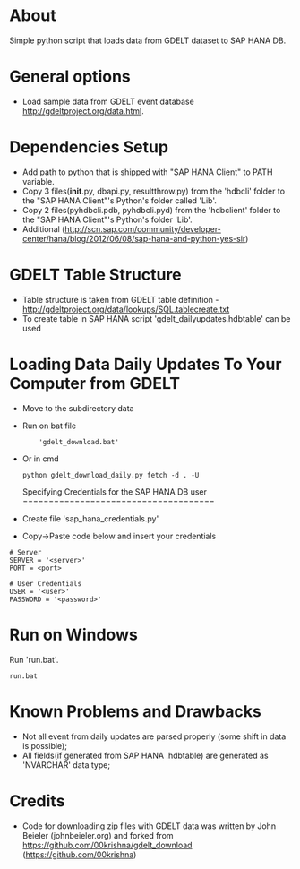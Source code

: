 About
=====
Simple python script that loads data from GDELT dataset to SAP HANA DB.

General options
===============
* Load sample data from GDELT event database http://gdeltproject.org/data.html.

Dependencies Setup
==================
* Add path to python that is shipped with "SAP HANA Client" to PATH variable.
* Copy 3 files(__init__.py, dbapi.py, resultthrow.py) from the 'hdbcli' folder to the "SAP HANA Client"'s Python's folder called 'Lib'.
* Copy 2 files(pyhdbcli.pdb, pyhdbcli.pyd) from the 'hdbclient' folder to the "SAP HANA Client"'s Python's folder 'Lib'.
* Additional (http://scn.sap.com/community/developer-center/hana/blog/2012/06/08/sap-hana-and-python-yes-sir)


GDELT Table Structure
====================================
* Table structure is taken from GDELT table definition - http://gdeltproject.org/data/lookups/SQL.tablecreate.txt
* To create table in SAP HANA script 'gdelt_dailyupdates.hdbtable' can be used


Loading Data Daily Updates To Your Computer from GDELT
======================================================
* Move to the subdirectory data
* Run on bat file
	```
		'gdelt_download.bat'
	```
* Or in cmd
	```
	python gdelt_download_daily.py fetch -d . -U
	```

	Specifying Credentials for the SAP HANA DB user
=====================================
* Create file 'sap_hana_credentials.py'
* Copy->Paste code below and insert your credentials
```
# Server 
SERVER = '<server>'
PORT = <port>

# User Credentials
USER = '<user>'
PASSWORD = '<password>'
```

Run on Windows
==============
Run 'run.bat'.
```
run.bat
```	

Known Problems and Drawbacks
============================
* Not all event from daily updates are parsed properly (some shift in data is possible);
* All fields(if generated from SAP HANA .hdbtable) are generated as 'NVARCHAR' data type;

Credits
=======
* Code for downloading zip files with GDELT data was written by John Beieler (johnbeieler.org) and forked from https://github.com/00krishna/gdelt_download (https://github.com/00krishna)